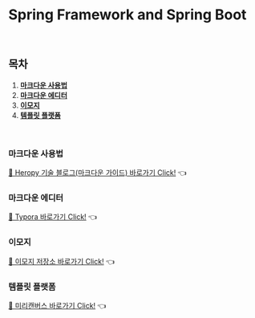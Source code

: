 # Spring Framework and Spring Boot

<br />

## 목차

1. [**마크다운 사용법**](#마크다운-사용법)
2. [**마크다운 에디터**](#마크다운-에디터)
3. [**이모지**](#이모지)
4. [**템플릿 플랫폼**](#템플릿-플랫폼)

<br />

### 마크다운 사용법

[🔗 Heropy 기술 블로그(마크다운 가이드) 바로가기 Click!](https://heropy.blog/2017/09/30/markdown/) 👈

### 마크다운 에디터

[🔗 Typora 바로가기 Click!](https://typora.io/) 👈

### 이모지

[🔗 이모지 저장소 바로가기 Click!](https://gist.github.com/rxaviers/7360908) 👈

### 템플릿 플랫폼

[🔗 미리캔버스 바로가기 Click!](https://www.miricanvas.com/) 👈




